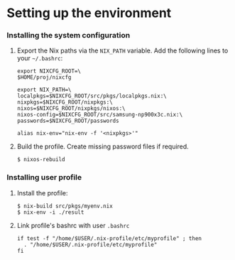 Setting up the environment
==========================

### Installing the system configuration

1. Export the Nix paths via the `NIX_PATH` variable. Add the following lines to
   your `~/.bashrc`:
   ```
   export NIXCFG_ROOT=\
   $HOME/proj/nixcfg

   export NIX_PATH=\
   localpkgs=$NIXCFG_ROOT/src/pkgs/localpkgs.nix:\
   nixpkgs=$NIXCFG_ROOT/nixpkgs:\
   nixos=$NIXCFG_ROOT/nixpkgs/nixos:\
   nixos-config=$NIXCFG_ROOT/src/samsung-np900x3c.nix:\
   passwords=$NIXCFG_ROOT/passwords

   alias nix-env="nix-env -f '<nixpkgs>'"
   ```

2. Build the profile. Create missing password files if required.
   ```
   $ nixos-rebuild
   ```

### Installing user profile

1. Install the profile:
    ```
   $ nix-build src/pkgs/myenv.nix
   $ nix-env -i ./result
   ```
2. Link profile's bashrc with user `.bashrc`
   ```
   if test -f "/home/$USER/.nix-profile/etc/myprofile" ; then
     . "/home/$USER/.nix-profile/etc/myprofile"
   fi
   ```


